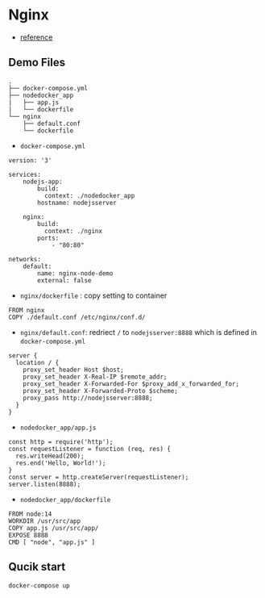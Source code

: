 # Nginx

- [reference](https://www.youtube.com/watch?v=QMa0Q1Dg2KU)


## Demo Files

```
.
├── docker-compose.yml
├── nodedocker_app
|   ├── app.js
|   └── dockerfile
└── nginx
    ├── default.conf
    └── dockerfile
```

- `docker-compose.yml`
```
version: '3'

services:
    nodejs-app:
        build:
          context: ./nodedocker_app
        hostname: nodejsserver

    nginx:
        build:
          context: ./nginx
        ports:
            - "80:80"

networks:
    default:
        name: nginx-node-demo
        external: false
```

- `nginx/dockerfile` : copy setting to container
```
FROM nginx
COPY ./default.conf /etc/nginx/conf.d/
```
- `nginx/default.conf`: redriect `/` to `nodejsserver:8888` which is defined in `docker-compose.yml`
```
server {
  location / {
    proxy_set_header Host $host;
    proxy_set_header X-Real-IP $remote_addr;
    proxy_set_header X-Forwarded-For $proxy_add_x_forwarded_for;
    proxy_set_header X-Forwarded-Proto $scheme;
    proxy_pass http://nodejsserver:8888;
  }
}
```

- `nodedocker_app/app.js`
```
const http = require('http');
const requestListener = function (req, res) {
  res.writeHead(200);
  res.end('Hello, World!');
}
const server = http.createServer(requestListener);
server.listen(8888);
```

- `nodedocker_app/dockerfile`
```
FROM node:14
WORKDIR /usr/src/app
COPY app.js /usr/src/app/
EXPOSE 8888
CMD [ "node", "app.js" ]
```

## Qucik start

```
docker-compose up
```